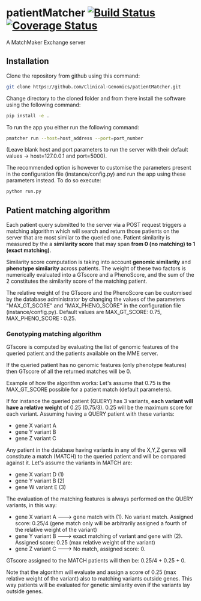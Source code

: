 # patientMatcher [![Build Status][travis-image]][travis-url] [![Coverage Status][coveralls-image]][coveralls-url]
A MatchMaker Exchange server

## Installation
Clone the repository from github using this command:
```bash
git clone https://github.com/Clinical-Genomics/patientMatcher.git
```

Change directory to the cloned folder and from there install the software using the following command:
```bash
pip install -e .
```

To run the app you either run the following command:
```bash
pmatcher run --host=host_address --port=port_number
```
(Leave blank host and port parameters to run the server with their default values -> host=127.0.0.1 and port=5000).

The recommended option is however to customise the parameters present in the configuration file (instance/config.py) and run the app using these parameters instead. To do so execute:
```bash
python run.py
```

## Patient matching algorithm
Each patient query submitted to the server via a POST request triggers a matching algorithm which will search and return those patients on the server that are most similar to the queried one.
Patient similarity is measured by the a **similarity score** that may span **from 0 (no matching) to 1 (exact matching)**.

Similarity score computation is taking into account **genomic similarity** and **phenotype similarity** across patients. The weight of these two factors is numerically evaluated into a GTscore and a PhenoScore, and the sum of the 2 constitutes the similarity score of the matching patient.

The relative weight of the GTscore and the PhenoScore can be customised by the database administrator by changing the values of the parameters "MAX_GT_SCORE" and "MAX_PHENO_SCORE" in the configuration file (instance/config.py). Default values are MAX_GT_SCORE: 0.75, MAX_PHENO_SCORE : 0.25.


### Genotyping matching algorithm
GTscore is computed by evaluating the list of genomic features of the queried patient and the patients available on the MME server.

If the queried patient has no genomic features (only phenotype features) then GTscore of all the returned matches will be 0.

Example of how the algorithm works:
Let's assume that 0.75 is the MAX_GT_SCORE possible for a patient match (default parameters).

If for instance the queried patient (QUERY) has 3 variants, **each variant will have a relative weight** of 0.25 (0.75/3). 0.25 will be the maximum score for each variant.
Assuming having a QUERY patient with these variants:
 - gene X variant A
 - gene Y variant B
 - gene Z variant C

Any patient in the database having variants in any of the X,Y,Z genes will constitute a match (MATCH) to the queried patient and will be compared against it.
Let's assume the variants in MATCH are:
- gene X variant D (1)
- gene Y variant B (2)
- gene W variant E (3)

The evaluation of the matching features is always performed on the QUERY variants, in this way:
- gene X variant A ---> gene match with (1). No variant match. Assigned score: 0.25/4 (gene match only will be arbitrarily assigned a fourth of the relative weight of the variant)
- gene Y variant B ---> exact matching of variant and gene with (2). Assigned score: 0.25 (max relative weight of the variant)
- gene Z variant C ---> No match, assigned score: 0.

GTscore assigned to the MATCH patients will then be: 0.25/4 + 0.25 + 0.

Note that the algorithm will evaluate and assign a score of 0.25 (max relative weight of the variant) also to matching variants outside genes.
This way patients will be evaluated for genetic similarity even if the variants lay outside genes.

[travis-url]: https://travis-ci.org/Clinical-Genomics/cg
[travis-image]: https://img.shields.io/travis/Clinical-Genomics/cg.svg?style=flat-square

[coveralls-url]: https://coveralls.io/github/northwestwitch/patientMatcher
[coveralls-image]: https://coveralls.io/repos/github/northwestwitch/patientMatcher/badge.svg?branch=master
